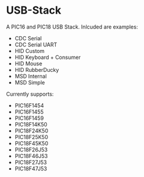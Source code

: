 # USB-Stack
A PIC16 and PIC18 USB Stack. Inlcuded are examples:
- CDC Serial
- CDC Serial UART
- HID Custom
- HID Keyboard + Consumer
- HID Mouse
- HID RubberDucky
- MSD Internal
- MSD Simple

Currently supports:
- PIC16F1454
- PIC16F1455
- PIC16F1459
- PIC18F14K50
- PIC18F24K50
- PIC18F25K50
- PIC18F45K50
- PIC18F26J53
- PIC18F46J53
- PIC18F27J53
- PIC18F47J53
